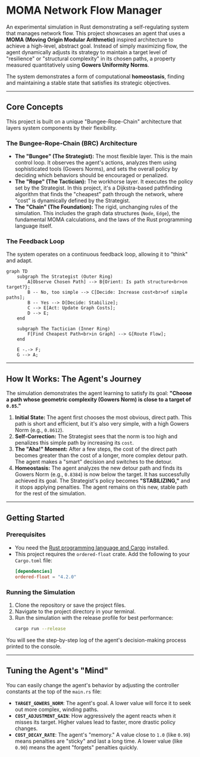 # MOMA Network Flow Manager

[](https://opensource.org/licenses/MIT)
[](https://www.google.com/search?q=https://github.com/neil-crago/moma_simulation_engine/actions/workflows/rust.yml)

An experimental simulation in Rust demonstrating a self-regulating system that manages network flow. This project showcases an agent that uses a **MOMA (Moving Origin Modular Arithmetic)** inspired architecture to achieve a high-level, abstract goal. Instead of simply maximizing flow, the agent dynamically adjusts its strategy to maintain a target level of "resilience" or "structural complexity" in its chosen paths, a property measured quantitatively using **Gowers Uniformity Norms**.

The system demonstrates a form of computational **homeostasis**, finding and maintaining a stable state that satisfies its strategic objectives.

-----

## Core Concepts

This project is built on a unique "Bungee-Rope-Chain" architecture that layers system components by their flexibility.

### The Bungee-Rope-Chain (BRC) Architecture

  * **The "Bungee" (The Strategist):** The most flexible layer. This is the main control loop. It observes the agent's actions, analyzes them using sophisticated tools (Gowers Norms), and sets the overall policy by deciding which behaviors should be encouraged or penalized.
  * **The "Rope" (The Tactician):** The workhorse layer. It executes the policy set by the Strategist. In this project, it's a Dijkstra-based pathfinding algorithm that finds the "cheapest" path through the network, where "cost" is dynamically defined by the Strategist.
  * **The "Chain" (The Foundation):** The rigid, unchanging rules of the simulation. This includes the graph data structures (`Node`, `Edge`), the fundamental MOMA calculations, and the laws of the Rust programming language itself.

### The Feedback Loop

The system operates on a continuous feedback loop, allowing it to "think" and adapt.

```mermaid
graph TD
    subgraph The Strategist (Outer Ring)
        A[Observe Chosen Path] --> B{Orient: Is path structure<br>on target?};
        B -- No, too simple --> C[Decide: Increase cost<br>of simple paths];
        B -- Yes --> D[Decide: Stabilize];
        C --> E[Act: Update Graph Costs];
        D --> E;
    end

    subgraph The Tactician (Inner Ring)
        F[Find Cheapest Path<br>in Graph] --> G[Route Flow];
    end

    E -.-> F;
    G --> A;
```

-----

## How It Works: The Agent's Journey

The simulation demonstrates the agent learning to satisfy its goal: **"Choose a path whose geometric complexity (Gowers Norm) is close to a target of `0.85`."**

1.  **Initial State:** The agent first chooses the most obvious, direct path. This path is short and efficient, but it's also very simple, with a high Gowers Norm (e.g., `0.8612`).
2.  **Self-Correction:** The Strategist sees that the norm is too high and penalizes this simple path by increasing its `cost`.
3.  **The "Aha\!" Moment:** After a few steps, the cost of the direct path becomes greater than the cost of a longer, more complex detour path. The agent makes a "smart" decision and switches to the detour.
4.  **Homeostasis:** The agent analyzes the new detour path and finds its Gowers Norm (e.g., `0.8384`) is now below the target. It has successfully achieved its goal. The Strategist's policy becomes **"STABILIZING,"** and it stops applying penalties. The agent remains on this new, stable path for the rest of the simulation.

-----

## Getting Started

### Prerequisites

  * You need the [Rust programming language and Cargo](https://www.rust-lang.org/tools/install) installed.
  * This project requires the `ordered-float` crate. Add the following to your `Cargo.toml` file:
    ```toml
    [dependencies]
    ordered-float = "4.2.0"
    ```

### Running the Simulation

1.  Clone the repository or save the project files.
2.  Navigate to the project directory in your terminal.
3.  Run the simulation with the release profile for best performance:
    ```bash
    cargo run --release
    ```

You will see the step-by-step log of the agent's decision-making process printed to the console.

-----

## Tuning the Agent's "Mind"

You can easily change the agent's behavior by adjusting the controller constants at the top of the `main.rs` file:

  * **`TARGET_GOWERS_NORM`**: The agent's goal. A lower value will force it to seek out more complex, winding paths.
  * **`COST_ADJUSTMENT_GAIN`**: How aggressively the agent reacts when it misses its target. Higher values lead to faster, more drastic policy changes.
  * **`COST_DECAY_RATE`**: The agent's "memory." A value close to `1.0` (like `0.99`) means penalties are "sticky" and last a long time. A lower value (like `0.90`) means the agent "forgets" penalties quickly.